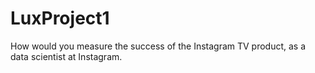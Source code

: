 # LuxProject1
How would you measure the success of the Instagram TV product, as a data scientist at Instagram.
